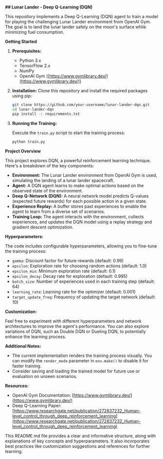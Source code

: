 **## Lunar Lander - Deep Q-Learning (DQN)**

This repository implements a Deep Q-Learning (DQN) agent to train a model for playing the challenging Lunar Lander environment from OpenAI Gym. The goal is to land the lunar lander safely on the moon's surface while minimizing fuel consumption.

**Getting Started**

1. **Prerequisites:**
   - Python 3.x
   - TensorFlow 2.x
   - NumPy
   - OpenAI Gym ([https://www.gymlibrary.dev/](https://www.gymlibrary.dev/))

2. **Installation:**
   Clone this repository and install the required packages using pip:

   ```bash
   git clone https://github.com/your-username/lunar-lander-dqn.git
   cd lunar-lander-dqn
   pip install -r requirements.txt
   ```

3. **Running the Training:**

   Execute the `train.py` script to start the training process:

   ```bash
   python train.py
   ```

**Project Overview**

This project explores DQN, a powerful reinforcement learning technique. Here's a breakdown of the key components:

- **Environment:** The Lunar Lander environment from OpenAI Gym is used, simulating the landing of a lunar lander spacecraft.
- **Agent:** A DQN agent learns to make optimal actions based on the observed state of the environment.
- **Deep Q-Network (DQN):** A neural network model predicts Q-values (expected future rewards) for each possible action in a given state.
- **Experience Replay:** A buffer stores past experiences to enable the agent to learn from a diverse set of scenarios.
- **Training Loop:** The agent interacts with the environment, collects experiences, and updates the DQN model using a replay strategy and gradient descent optimization.

**Hyperparameters:**

The code includes configurable hyperparameters, allowing you to fine-tune the training process:

- `gamma`: Discount factor for future rewards (default: 0.99)
- `epsilon`: Exploration rate for choosing random actions (default: 1.0)
- `epsilon_min`: Minimum exploration rate (default: 0.1)
- `epsilon_decay`: Decay rate for exploration (default: 0.995)
- `batch_size`: Number of experiences used in each training step (default: 64)
- `learning_rate`: Learning rate for the optimizer (default: 0.001)
- `target_update_freq`: Frequency of updating the target network (default: 10)

**Customization:**

Feel free to experiment with different hyperparameters and network architectures to improve the agent's performance. You can also explore variations of DQN, such as Double DQN or Dueling DQN, to potentially enhance the learning process.

**Additional Notes:**

- The current implementation renders the training process visually. You can modify the `render_mode` parameter in `env.make()` to disable it for faster training.
- Consider saving and loading the trained model for future use or evaluation on unseen scenarios.

**Resources:**

- OpenAI Gym Documentation: [https://www.gymlibrary.dev/](https://www.gymlibrary.dev/)
- Deep Q-Learning Paper: [https://www.researchgate.net/publication/272837232_Human-level_control_through_deep_reinforcement_learning](https://www.researchgate.net/publication/272837232_Human-level_control_through_deep_reinforcement_learning)

This README.md file provides a clear and informative structure, along with explanations of key concepts and hyperparameters. It also incorporates best practices like customization suggestions and references for further learning. 

